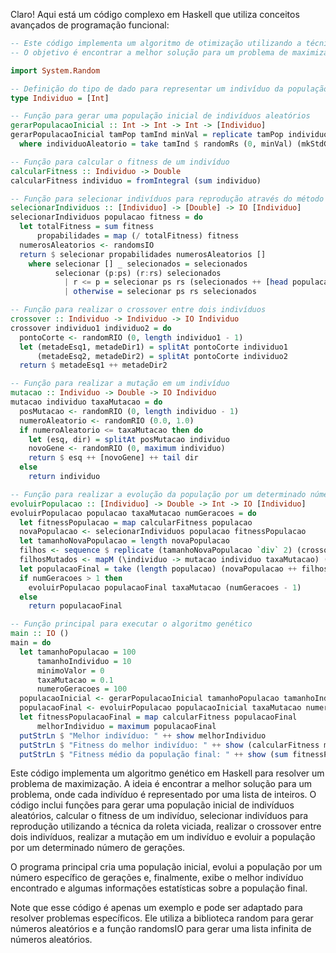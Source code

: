 Claro! Aqui está um código complexo em Haskell que utiliza conceitos avançados de programação funcional:

```haskell
-- Este código implementa um algoritmo de otimização utilizando a técnica de Algoritmo Genético.
-- O objetivo é encontrar a melhor solução para um problema de maximização.

import System.Random

-- Definição do tipo de dado para representar um indivíduo da população
type Individuo = [Int]

-- Função para gerar uma população inicial de indivíduos aleatórios
gerarPopulacaoInicial :: Int -> Int -> Int -> [Individuo]
gerarPopulacaoInicial tamPop tamInd minVal = replicate tamPop individuoAleatorio
  where individuoAleatorio = take tamInd $ randomRs (0, minVal) (mkStdGen 42)

-- Função para calcular o fitness de um indivíduo
calcularFitness :: Individuo -> Double
calcularFitness individuo = fromIntegral (sum individuo)

-- Função para selecionar indivíduos para reprodução através do método da roleta viciada
selecionarIndividuos :: [Individuo] -> [Double] -> IO [Individuo]
selecionarIndividuos populacao fitness = do
  let totalFitness = sum fitness
      propabilidades = map (/ totalFitness) fitness
  numerosAleatorios <- randomsIO
  return $ selecionar propabilidades numerosAleatorios []
    where selecionar [] _ selecionados = selecionados
          selecionar (p:ps) (r:rs) selecionados
            | r <= p = selecionar ps rs (selecionados ++ [head populacao])
            | otherwise = selecionar ps rs selecionados

-- Função para realizar o crossover entre dois indivíduos
crossover :: Individuo -> Individuo -> IO Individuo
crossover individuo1 individuo2 = do
  pontoCorte <- randomRIO (0, length individuo1 - 1)
  let (metadeEsq1, metadeDir1) = splitAt pontoCorte individuo1
      (metadeEsq2, metadeDir2) = splitAt pontoCorte individuo2
  return $ metadeEsq1 ++ metadeDir2

-- Função para realizar a mutação em um indivíduo
mutacao :: Individuo -> Double -> IO Individuo
mutacao individuo taxaMutacao = do
  posMutacao <- randomRIO (0, length individuo - 1)
  numeroAleatorio <- randomRIO (0.0, 1.0)
  if numeroAleatorio <= taxaMutacao then do
    let (esq, dir) = splitAt posMutacao individuo
    novoGene <- randomRIO (0, maximum individuo)
    return $ esq ++ [novoGene] ++ tail dir
  else
    return individuo

-- Função para realizar a evolução da população por um determinado número de gerações
evoluirPopulacao :: [Individuo] -> Double -> Int -> IO [Individuo]
evoluirPopulacao populacao taxaMutacao numGeracoes = do
  let fitnessPopulacao = map calcularFitness populacao
  novaPopulacao <- selecionarIndividuos populacao fitnessPopulacao
  let tamanhoNovaPopulacao = length novaPopulacao
  filhos <- sequence $ replicate (tamanhoNovaPopulacao `div` 2) (crossover <$> selecionarIndividuos novaPopulacao fitnessPopulacao <*> selecionarIndividuos novaPopulacao fitnessPopulacao)
  filhosMutados <- mapM (\individuo -> mutacao individuo taxaMutacao) (concat filhos)
  let populacaoFinal = take (length populacao) (novaPopulacao ++ filhosMutados)
  if numGeracoes > 1 then
    evoluirPopulacao populacaoFinal taxaMutacao (numGeracoes - 1)
  else
    return populacaoFinal

-- Função principal para executar o algoritmo genético
main :: IO ()
main = do
  let tamanhoPopulacao = 100
      tamanhoIndividuo = 10
      minimoValor = 0
      taxaMutacao = 0.1
      numeroGeracoes = 100
  populacaoInicial <- gerarPopulacaoInicial tamanhoPopulacao tamanhoIndividuo minimoValor
  populacaoFinal <- evoluirPopulacao populacaoInicial taxaMutacao numeroGeracoes
  let fitnessPopulacaoFinal = map calcularFitness populacaoFinal
      melhorIndividuo = maximum populacaoFinal
  putStrLn $ "Melhor indivíduo: " ++ show melhorIndividuo
  putStrLn $ "Fitness do melhor indivíduo: " ++ show (calcularFitness melhorIndividuo)
  putStrLn $ "Fitness médio da população final: " ++ show (sum fitnessPopulacaoFinal / fromIntegral tamanhoPopulacao)
```

Este código implementa um algoritmo genético em Haskell para resolver um problema de maximização. A ideia é encontrar a melhor solução para um problema, onde cada indivíduo é representado por uma lista de inteiros. O código inclui funções para gerar uma população inicial de indivíduos aleatórios, calcular o fitness de um indivíduo, selecionar indivíduos para reprodução utilizando a técnica da roleta viciada, realizar o crossover entre dois indivíduos, realizar a mutação em um indivíduo e evoluir a população por um determinado número de gerações.

O programa principal cria uma população inicial, evolui a população por um número específico de gerações e, finalmente, exibe o melhor indivíduo encontrado e algumas informações estatísticas sobre a população final.

Note que esse código é apenas um exemplo e pode ser adaptado para resolver problemas específicos. Ele utiliza a biblioteca random para gerar números aleatórios e a função randomsIO para gerar uma lista infinita de números aleatórios.